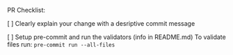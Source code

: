 PR Checklist:

[ ] Clearly explain your change with a desriptive commit message

[ ] Setup pre-commit and run the validators (info in README.md)
    To validate files run: `pre-commit run --all-files`
